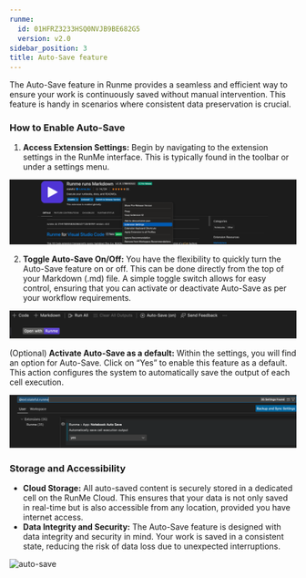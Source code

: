 ```yaml
---
runme:
  id: 01HFRZ3233HSQ0NVJB9BE682G5
  version: v2.0
sidebar_position: 3
title: Auto-Save feature
---
```


The Auto-Save feature in Runme provides a seamless and efficient way to ensure your work is continuously saved without manual intervention. This feature is handy in scenarios where consistent data preservation is crucial.

### How to Enable Auto-Save

1. **Access Extension Settings:** Begin by navigating to the extension settings in the RunMe interface. This is typically found in the toolbar or under a settings menu.

![extn](../../static/img/autosaveextension.png)

2. **Toggle Auto-Save On/Off:** You have the flexibility to quickly turn the Auto-Save feature on or off. This can be done directly from the top of your Markdown (.md) file. A simple toggle switch allows for easy control, ensuring that you can activate or deactivate Auto-Save as per your workflow requirements.

![autosave-on/off](../../static/img/autosave-on:off.png)

(Optional) **Activate Auto-Save as a default:** Within the settings, you will find an option for Auto-Save. Click on “Yes” to enable this feature as a default. This action configures the system to automatically save the output of each cell execution.

![autosave-yes](../../static/img/autosave-yes.png)

### Storage and Accessibility

- **Cloud Storage:** All auto-saved content is securely stored in a dedicated cell on the RunMe Cloud. This ensures that your data is not only saved in real-time but is also accessible from any location, provided you have internet access.
- **Data Integrity and Security:** The Auto-Save feature is designed with data integrity and security in mind. Your work is saved in a consistent state, reducing the risk of data loss due to unexpected interruptions.

![auto-save](../../static/img/runme-cloud.png)
